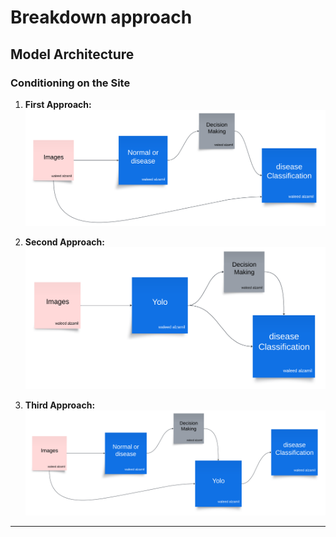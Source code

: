# Breakdown approach

## Model Architecture

### Conditioning on the Site

1. **First Approach:**  
   ![First Approach Architecture](images/approach1.png)  

2. **Second Approach:**  
   ![Second Approach Architecture](images/approach2.png)  

2. **Third Approach:**  
   ![Third Approach Architecture](images/approach3.png)  

---